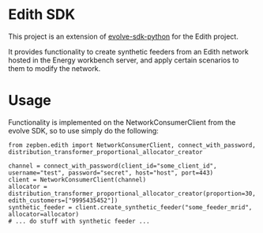 # Edith SDK #

This project is an extension of [evolve-sdk-python](https://github.com/zepben/evolve-sdk-python) for the Edith project.

It provides functionality to create synthetic feeders from an Edith network hosted in the Energy workbench server,
and apply certain scenarios to them to modify the network.

# Usage #

Functionality is implemented on the NetworkConsumerClient from the evolve SDK, so to use simply do the following:

    from zepben.edith import NetworkConsumerClient, connect_with_password, distribution_transformer_proportional_allocator_creator
    
    channel = connect_with_password(client_id="some_client_id", username="test", password="secret", host="host", port=443)
    client = NetworkConsumerClient(channel)
    allocator = distribution_transformer_proportional_allocator_creator(proportion=30, edith_customers=["9995435452"])
    synthetic_feeder = client.create_synthetic_feeder("some_feeder_mrid", allocator=allocator)
    # ... do stuff with synthetic feeder ...
    
